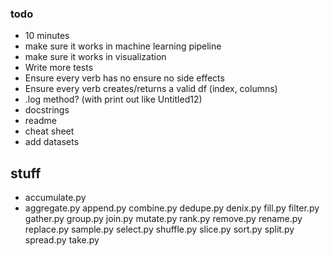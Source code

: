 ### todo

- 10 minutes
- make sure it works in machine learning pipeline
- make sure it works in visualization
- Write more tests
- Ensure every verb has no ensure no side effects
- Ensure every verb creates/returns a valid df (index, columns)
- .log method? (with print out like Untitled12)
- docstrings
- readme
- cheat sheet
- add datasets


## stuff

- accumulate.py
- aggregate.py
append.py
combine.py
dedupe.py
denix.py
fill.py
filter.py
gather.py
group.py
join.py
mutate.py
rank.py
remove.py
rename.py
replace.py
sample.py
select.py
shuffle.py
slice.py
sort.py
split.py
spread.py
take.py